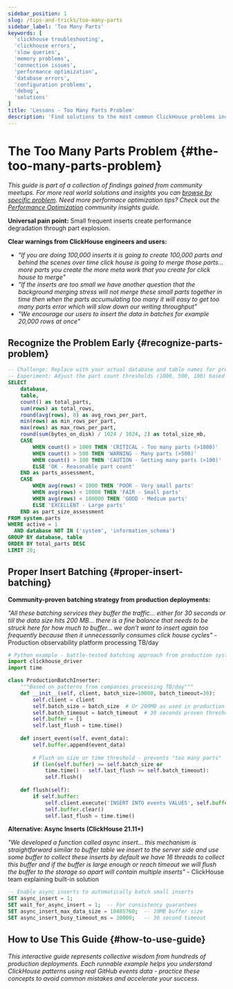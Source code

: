 ```yaml
---
sidebar_position: 1
slug: /tips-and-tricks/too-many-parts
sidebar_label: 'Too Many Parts'
keywords: [
  'clickhouse troubleshooting',
  'clickhouse errors',
  'slow queries',
  'memory problems', 
  'connection issues',
  'performance optimization',
  'database errors',
  'configuration problems',
  'debug',
  'solutions'
]
title: 'Lessons - Too Many Parts Problem'
description: 'Find solutions to the most common ClickHouse problems including slow queries, memory errors, connection issues, and configuration problems.'
---
```


# The Too Many Parts Problem {#the-too-many-parts-problem}
*This guide is part of a collection of findings gained from community meetups. For more real world solutions and insights you can [browse by specific problem](./community-wisdom.md).*
*Need more performace optimization tips? Check out the [Performance Optimization](./performance-optimization.md) community insights guide.*

**Universal pain point:** Small frequent inserts create performance degradation through part explosion.

**Clear warnings from ClickHouse engineers and users:**
- *"If you are doing 100,000 inserts it is going to create 100,000 parts and behind the scenes over time click house is going to merge those parts... more parts you create the more meta work that you create for click house to merge"*
- *"If the inserts are too small we have another question that the background merging stress will not merge these small parts together in time then when the parts accumulating too many it will easy to get too many parts error which will slow down our writing throughput"*
- *"We encourage our users to insert the data in batches for example 20,000 rows at once"*

## Recognize the Problem Early {#recognize-parts-problem}

```sql runnable editable
-- Challenge: Replace with your actual database and table names for production use
-- Experiment: Adjust the part count thresholds (1000, 500, 100) based on your system
SELECT 
    database,
    table,
    count() as total_parts,
    sum(rows) as total_rows,
    round(avg(rows), 0) as avg_rows_per_part,
    min(rows) as min_rows_per_part,
    max(rows) as max_rows_per_part,
    round(sum(bytes_on_disk) / 1024 / 1024, 2) as total_size_mb,
    CASE 
        WHEN count() > 1000 THEN 'CRITICAL - Too many parts (>1000)'
        WHEN count() > 500 THEN 'WARNING - Many parts (>500)'
        WHEN count() > 100 THEN 'CAUTION - Getting many parts (>100)'
        ELSE 'OK - Reasonable part count'
    END as parts_assessment,
    CASE 
        WHEN avg(rows) < 1000 THEN 'POOR - Very small parts'
        WHEN avg(rows) < 10000 THEN 'FAIR - Small parts'
        WHEN avg(rows) < 100000 THEN 'GOOD - Medium parts'
        ELSE 'EXCELLENT - Large parts'
    END as part_size_assessment
FROM system.parts
WHERE active = 1
  AND database NOT IN ('system', 'information_schema')
GROUP BY database, table
ORDER BY total_parts DESC
LIMIT 20;
```

## Proper Insert Batching {#proper-insert-batching}

**Community-proven batching strategy from production deployments:**

*"All these batching services they buffer the traffic... either for 30 seconds or till the data size hits 200 MB... there is a fine balance that needs to be struck here for how much to buffer... we don't want to insert again too frequently because then it unnecessarily consumes click house cycles"* - Production observability platform processing TB/day

```python
# Python example - battle-tested batching approach from production systems
import clickhouse_driver
import time

class ProductionBatchInserter:
    """Based on patterns from companies processing TB/day"""
    def __init__(self, client, batch_size=10000, batch_timeout=30):
        self.client = client
        self.batch_size = batch_size  # Or 200MB as used in production
        self.batch_timeout = batch_timeout  # 30 seconds proven threshold
        self.buffer = []
        self.last_flush = time.time()
        
    def insert_event(self, event_data):
        self.buffer.append(event_data)
        
        # Flush on size or time threshold - prevents "too many parts"
        if (len(self.buffer) >= self.batch_size or 
            time.time() - self.last_flush >= self.batch_timeout):
            self.flush()
            
    def flush(self):
        if self.buffer:
            self.client.execute('INSERT INTO events VALUES', self.buffer)
            self.buffer.clear()
            self.last_flush = time.time()
```

**Alternative: Async Inserts (ClickHouse 21.11+)**

*"We developed a function called async insert... this mechanism is straightforward similar to buffer table we insert to the server side and use some buffer to collect these inserts by default we have 16 threads to collect this buffer and if the buffer is large enough or reach timeout we will flush the buffer to the storage so apart will contain multiple inserts"* - ClickHouse team explaining built-in solution

```sql
-- Enable async inserts to automatically batch small inserts
SET async_insert = 1;
SET wait_for_async_insert = 1;  -- For consistency guarantees
SET async_insert_max_data_size = 10485760;  -- 10MB buffer size
SET async_insert_busy_timeout_ms = 30000;   -- 30 second timeout
```
## How to Use This Guide {#how-to-use-guide}

*This interactive guide represents collective wisdom from hundreds of production deployments. Each runnable example helps you understand ClickHouse patterns using real GitHub events data - practice these concepts to avoid common mistakes and accelerate your success.*

